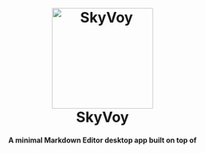 
<h1 align="center">
  <br>
  <img src="https://raw.githubusercontent.com/omphilejmatsobe/SkyVoy/master/ProjectDisplay/markdownify.png" alt="SkyVoy" width="200">
  <br>
  SkyVoy
  <br>
</h1>

<h4 align="center">A minimal Markdown Editor desktop app built on top of</h4>
